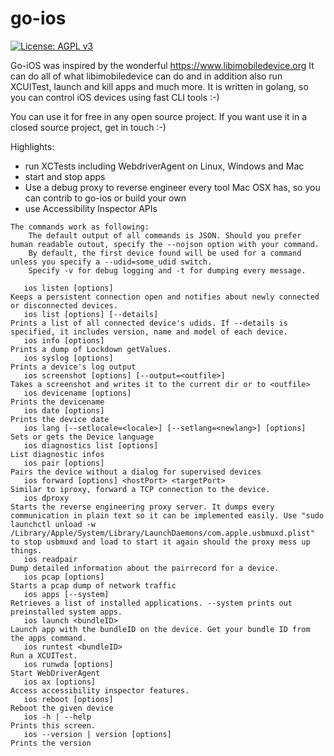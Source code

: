 # go-ios

[![License: AGPL v3](https://img.shields.io/badge/License-AGPL%20v3-blue.svg)](https://www.gnu.org/licenses/agpl-3.0)

Go-iOS was inspired by the wonderful https://www.libimobiledevice.org
It can do all of what libimobiledevice can do and in addition also run XCUITest, launch and kill apps and much more.
It is written in golang, so you can control iOS devices using fast CLI tools :-)

You can use it for free in any open source project. If you want use it in a closed source project, get in touch :-)

Highlights:

- run XCTests including WebdriverAgent on Linux, Windows and Mac
- start and stop apps
- Use a debug proxy to reverse engineer every tool Mac OSX has, so you can contrib to go-ios or build your own
- use Accessibility Inspector APIs

```
The commands work as following:
	The default output of all commands is JSON. Should you prefer human readable outout, specify the --nojson option with your command.
	By default, the first device found will be used for a command unless you specify a --udid=some_udid switch.
	Specify -v for debug logging and -t for dumping every message.

   ios listen [options]                                               Keeps a persistent connection open and notifies about newly connected or disconnected devices.
   ios list [options] [--details]                                     Prints a list of all connected device's udids. If --details is specified, it includes version, name and model of each device.
   ios info [options]                                                 Prints a dump of Lockdown getValues.
   ios syslog [options]                                               Prints a device's log output
   ios screenshot [options] [--output=<outfile>]                      Takes a screenshot and writes it to the current dir or to <outfile>
   ios devicename [options]                                           Prints the devicename
   ios date [options]                                                 Prints the device date
   ios lang [--setlocale=<locale>] [--setlang=<newlang>] [options]    Sets or gets the Device language
   ios diagnostics list [options]                                     List diagnostic infos
   ios pair [options]                                                 Pairs the device without a dialog for supervised devices
   ios forward [options] <hostPort> <targetPort>                      Similar to iproxy, forward a TCP connection to the device.
   ios dproxy                                                         Starts the reverse engineering proxy server. It dumps every communication in plain text so it can be implemented easily. Use "sudo launchctl unload -w /Library/Apple/System/Library/LaunchDaemons/com.apple.usbmuxd.plist" to stop usbmuxd and load to start it again should the proxy mess up things.
   ios readpair                                                       Dump detailed information about the pairrecord for a device.
   ios pcap [options]                                                 Starts a pcap dump of network traffic
   ios apps [--system]                                                Retrieves a list of installed applications. --system prints out preinstalled system apps.
   ios launch <bundleID>                                              Launch app with the bundleID on the device. Get your bundle ID from the apps command.
   ios runtest <bundleID>                                             Run a XCUITest.
   ios runwda [options]                                               Start WebDriverAgent
   ios ax [options]                                                   Access accessibility inspector features.
   ios reboot [options]                                               Reboot the given device
   ios -h | --help                                                    Prints this screen.
   ios --version | version [options]                                  Prints the version
```
